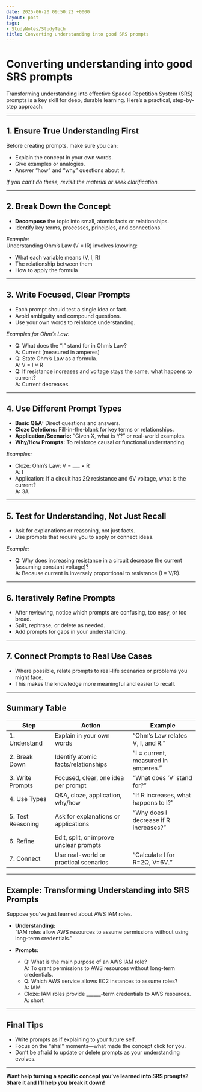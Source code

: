 ```yaml
---
date: 2025-06-20 09:50:22 +0000
layout: post
tags:
- StudyNotes/StudyTech
title: Converting understanding into good SRS prompts
---
```


# Converting understanding into good SRS prompts

Transforming understanding into effective Spaced Repetition System (SRS) prompts is a key skill for deep, durable learning. Here’s a practical, step-by-step approach:

---

## 1. **Ensure True Understanding First**

Before creating prompts, make sure you can:
- Explain the concept in your own words.
- Give examples or analogies.
- Answer “how” and “why” questions about it.

*If you can’t do these, revisit the material or seek clarification.*

---

## 2. **Break Down the Concept**

- **Decompose** the topic into small, atomic facts or relationships.
- Identify key terms, processes, principles, and connections.

*Example:*  
Understanding Ohm’s Law (V = IR) involves knowing:
- What each variable means (V, I, R)
- The relationship between them
- How to apply the formula

---

## 3. **Write Focused, Clear Prompts**

- Each prompt should test a single idea or fact.
- Avoid ambiguity and compound questions.
- Use your own words to reinforce understanding.

*Examples for Ohm’s Law:*
- Q: What does the “I” stand for in Ohm’s Law?  
  A: Current (measured in amperes)
- Q: State Ohm’s Law as a formula.  
  A: V = I × R
- Q: If resistance increases and voltage stays the same, what happens to current?  
  A: Current decreases.

---

## 4. **Use Different Prompt Types**

- **Basic Q&A:** Direct questions and answers.
- **Cloze Deletions:** Fill-in-the-blank for key terms or relationships.
- **Application/Scenario:** “Given X, what is Y?” or real-world examples.
- **Why/How Prompts:** To reinforce causal or functional understanding.

*Examples:*
- Cloze: Ohm’s Law: V = ___ × R  
  A: I
- Application: If a circuit has 2Ω resistance and 6V voltage, what is the current?  
  A: 3A

---

## 5. **Test for Understanding, Not Just Recall**

- Ask for explanations or reasoning, not just facts.
- Use prompts that require you to apply or connect ideas.

*Example:*
- Q: Why does increasing resistance in a circuit decrease the current (assuming constant voltage)?  
  A: Because current is inversely proportional to resistance (I = V/R).

---

## 6. **Iteratively Refine Prompts**

- After reviewing, notice which prompts are confusing, too easy, or too broad.
- Split, rephrase, or delete as needed.
- Add prompts for gaps in your understanding.

---

## 7. **Connect Prompts to Real Use Cases**

- Where possible, relate prompts to real-life scenarios or problems you might face.
- This makes the knowledge more meaningful and easier to recall.

---

## **Summary Table**

| Step                | Action                                      | Example                              |
|---------------------|---------------------------------------------|--------------------------------------|
| 1. Understand       | Explain in your own words                    | “Ohm’s Law relates V, I, and R.”     |
| 2. Break Down       | Identify atomic facts/relationships          | “I = current, measured in amperes.”  |
| 3. Write Prompts    | Focused, clear, one idea per prompt          | “What does ‘V’ stand for?”           |
| 4. Use Types        | Q&A, cloze, application, why/how             | “If R increases, what happens to I?” |
| 5. Test Reasoning   | Ask for explanations or applications         | “Why does I decrease if R increases?”|
| 6. Refine           | Edit, split, or improve unclear prompts      |                                      |
| 7. Connect          | Use real-world or practical scenarios        | “Calculate I for R=2Ω, V=6V.”        |

---

## **Example: Transforming Understanding into SRS Prompts**

Suppose you’ve just learned about AWS IAM roles.  
- **Understanding:**  
  “IAM roles allow AWS resources to assume permissions without using long-term credentials.”

- **Prompts:**
  - Q: What is the main purpose of an AWS IAM role?  
    A: To grant permissions to AWS resources without long-term credentials.
  - Q: Which AWS service allows EC2 instances to assume roles?  
    A: IAM
  - Cloze: IAM roles provide ______-term credentials to AWS resources.  
    A: short

---

## **Final Tips**

- Write prompts as if explaining to your future self.
- Focus on the “aha!” moments—what made the concept click for you.
- Don’t be afraid to update or delete prompts as your understanding evolves.

---

**Want help turning a specific concept you’ve learned into SRS prompts? Share it and I’ll help you break it down!**
